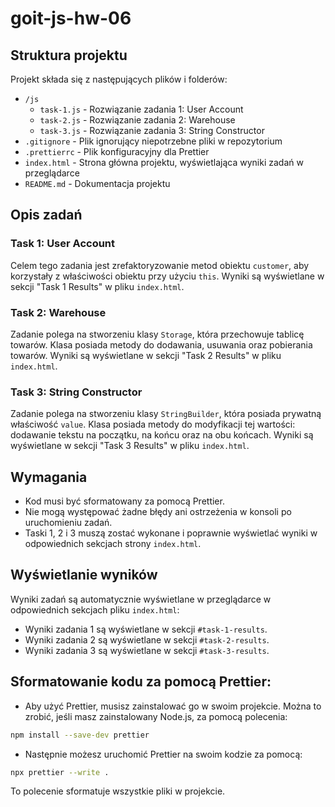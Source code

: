 # goit-js-hw-06

## Struktura projektu
Projekt składa się z następujących plików i folderów:
- `/js`
  - `task-1.js` - Rozwiązanie zadania 1: User Account
  - `task-2.js` - Rozwiązanie zadania 2: Warehouse
  - `task-3.js` - Rozwiązanie zadania 3: String Constructor
- `.gitignore` - Plik ignorujący niepotrzebne pliki w repozytorium
- `.prettierrc` - Plik konfiguracyjny dla Prettier
- `index.html` - Strona główna projektu, wyświetlająca wyniki zadań w przeglądarce
- `README.md` - Dokumentacja projektu

## Opis zadań

### Task 1: User Account
Celem tego zadania jest zrefaktoryzowanie metod obiektu `customer`, aby korzystały z właściwości obiektu przy użyciu `this`. Wyniki są wyświetlane w sekcji "Task 1 Results" w pliku `index.html`.

### Task 2: Warehouse
Zadanie polega na stworzeniu klasy `Storage`, która przechowuje tablicę towarów. Klasa posiada metody do dodawania, usuwania oraz pobierania towarów. Wyniki są wyświetlane w sekcji "Task 2 Results" w pliku `index.html`.

### Task 3: String Constructor
Zadanie polega na stworzeniu klasy `StringBuilder`, która posiada prywatną właściwość `value`. Klasa posiada metody do modyfikacji tej wartości: dodawanie tekstu na początku, na końcu oraz na obu końcach. Wyniki są wyświetlane w sekcji "Task 3 Results" w pliku `index.html`.

## Wymagania
- Kod musi być sformatowany za pomocą Prettier.
- Nie mogą występować żadne błędy ani ostrzeżenia w konsoli po uruchomieniu zadań.
- Taski 1, 2 i 3 muszą zostać wykonane i poprawnie wyświetlać wyniki w odpowiednich sekcjach strony `index.html`.

## Wyświetlanie wyników
Wyniki zadań są automatycznie wyświetlane w przeglądarce w odpowiednich sekcjach pliku `index.html`:
- Wyniki zadania 1 są wyświetlane w sekcji `#task-1-results`.
- Wyniki zadania 2 są wyświetlane w sekcji `#task-2-results`.
- Wyniki zadania 3 są wyświetlane w sekcji `#task-3-results`.

## Sformatowanie kodu za pomocą Prettier:

* Aby użyć Prettier, musisz zainstalować go w swoim projekcie. Można to zrobić, jeśli masz zainstalowany Node.js, za pomocą polecenia:
  
```bash
npm install --save-dev prettier
```

* Następnie możesz uruchomić Prettier na swoim kodzie za pomocą:

```bash
npx prettier --write .
```

To polecenie sformatuje wszystkie pliki w projekcie.

